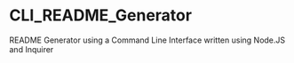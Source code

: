 # CLI_README_Generator
README Generator using a Command Line Interface written using Node.JS and Inquirer
